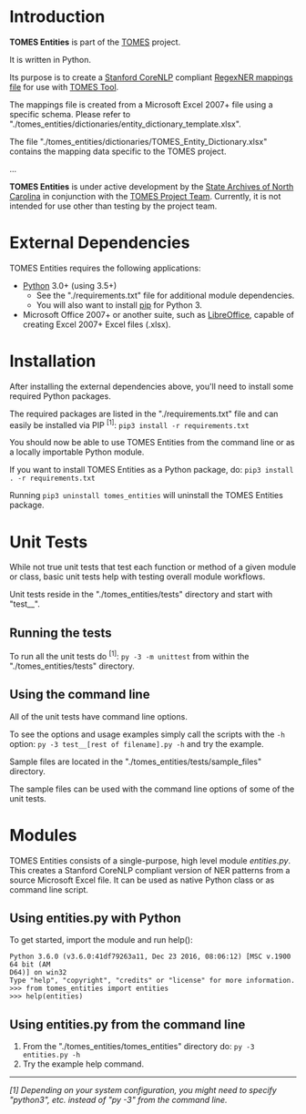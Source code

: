 # Introduction
**TOMES Entities** is part of the [TOMES](https://www.ncdcr.gov/resources/records-management/tomes) project.

It is written in Python.

Its purpose is to create a [Stanford CoreNLP](https://stanfordnlp.github.io/CoreNLP/) compliant [RegexNER mappings file](https://stanfordnlp.github.io/CoreNLP/regexner.html#mapping-files) for use with [TOMES Tool](https://github.com/StateArchivesOfNorthCarolina/tomes_tool).

The mappings file is created from a Microsoft Excel 2007+ file using a specific schema. Please refer to "./tomes\_entities/dictionaries/entity\_dictionary\_template.xlsx".

The file "./tomes\_entities/dictionaries/TOMES\_Entity\_Dictionary.xlsx" contains the mapping data specific to the TOMES project.

...

**TOMES Entities**  is under active development by the [State Archives of North Carolina](http://archives.ncdcr.gov/) in conjunction with the [TOMES Project Team](https://www.ncdcr.gov/resources/records-management/tomes/team). Currently, it is not intended for use other than testing by the project team.

# External Dependencies
TOMES Entities requires the following applications:

- [Python](https://www.python.org/download/releases/3.0/) 3.0+ (using 3.5+)
	- See the "./requirements.txt" file for additional module dependencies.
	- You will also want to install [pip](https://pypi.python.org/pypi/pip) for Python 3.
- Microsoft Office 2007+ or another suite, such as [LibreOffice](https://www.libreoffice.org), capable of creating Excel 2007+ Excel files (.xlsx).

# Installation
After installing the external dependencies above, you'll need to install some required Python packages.

The required packages are listed in the "./requirements.txt" file and can easily be installed via PIP <sup>[1]</sup>: `pip3 install -r requirements.txt`

You should now be able to use TOMES Entities from the command line or as a locally importable Python module.

If you want to install TOMES Entities as a Python package, do: `pip3 install . -r requirements.txt`

Running `pip3 uninstall tomes_entities` will uninstall the TOMES Entities package.

# Unit Tests
While not true unit tests that test each function or method of a given module or class, basic unit tests help with testing overall module workflows.

Unit tests reside in the "./tomes\_entities/tests" directory and start with "test__".

## Running the tests
To run all the unit tests do <sup>[1]</sup>: `py -3 -m unittest` from within the "./tomes\_entities/tests" directory. 

## Using the command line
All of the unit tests have command line options.

To see the options and usage examples simply call the scripts with the `-h` option: `py -3 test__[rest of filename].py -h` and try the example.

Sample files are located in the "./tomes\_entities/tests/sample_files" directory.

The sample files can be used with the command line options of some of the unit tests.

# Modules
TOMES Entities consists of a single-purpose, high level module *entities.py*. This creates a Stanford CoreNLP compliant version of NER patterns from a source Microsoft Excel file. It can be used as native Python class or as command line script.

## Using entities.py with Python
To get started, import the module and run help():

	Python 3.6.0 (v3.6.0:41df79263a11, Dec 23 2016, 08:06:12) [MSC v.1900 64 bit (AM
	D64)] on win32
	Type "help", "copyright", "credits" or "license" for more information.
	>>> from tomes_entities import entities
	>>> help(entities)

## Using entities.py from the command line
1. From the "./tomes\_entities/tomes\_entities" directory do: `py -3 entities.py -h` 
2. Try the example help command.

-----
*[1] Depending on your system configuration, you might need to specify "python3", etc. instead of "py -3" from the command line.*
